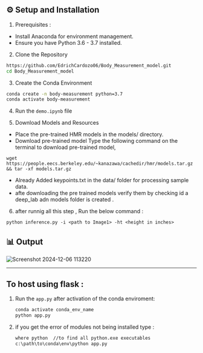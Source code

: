 
## ⚙️ Setup and Installation
1. Prerequisites :
- Install Anaconda for environment management.
- Ensure you have Python 3.6 - 3.7 installed.

2. Clone the Repository

```bash
https://github.com/EdrichCardozo06/Body_Measurement_model.git
cd Body_Measurement_model
```
3. Create the Conda Environment
```bash
conda create -n body-measurement python=3.7
conda activate body-measurement   
``` 
4. Run the `demo.ipynb` file 

5. Download Models and Resources
- Place the pre-trained HMR models in the models/ directory.
- Download pre-trained model
Type the following command on the terminal to download pre-trained model,

`wget https://people.eecs.berkeley.edu/~kanazawa/cachedir/hmr/models.tar.gz && tar -xf models.tar.gz`
- Already Added keypoints.txt in the data/ folder for processing sample data.
- afte downloading the pre trained models verify them by checking id a deep_lab adn models folder is created .
  
6. after runnig all this step , Run the below command :

`python inference.py -i <path to Image1> -ht <height in inches>`


## 📊 Output
![Screenshot 2024-12-06 113220](https://github.com/user-attachments/assets/ab2e597f-987d-41d4-9ae1-b7a4da2387b6)

-----------------------------------------------------------------------------------------------------------------------

## To host using flask :

1. Run the `app.py` after activation of the conda enviroment:

    ```bash
   conda activate conda_env_name
   python app.py
    ```
2. if you get the error of modules not being installed type :

     ```bash
   where python  //to find all python.exe executables
   c:\path\to\conda\env\python app.py
    ```


